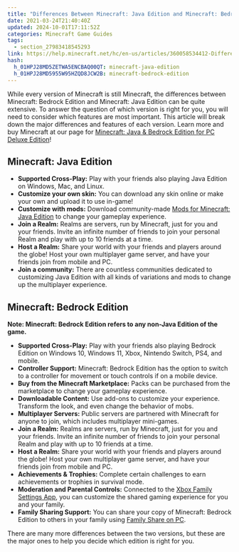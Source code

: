 ```yaml
---
title: "Differences Between Minecraft: Java Edition and Minecraft: Bedrock Edition"
date: 2021-03-24T21:40:40Z
updated: 2024-10-01T17:11:52Z
categories: Minecraft Game Guides
tags:
  - section_27983418545293
link: https://help.minecraft.net/hc/en-us/articles/360058534412-Differences-Between-Minecraft-Java-Edition-and-Minecraft-Bedrock-Edition
hash:
  h_01HPJ28MD5ZETWA5ENCBAQ00QT: minecraft-java-edition
  h_01HPJ28MD5955W95HZQD8JCW2B: minecraft-bedrock-edition
---
```


While every version of Minecraft is still Minecraft, the differences between Minecraft: Bedrock Edition and Minecraft: Java Edition can be quite extensive. To answer the question of which version is right for you, you will need to consider which features are most important. This article will break down the major differences and features of each version. Learn more and buy Minecraft at our page for [Minecraft: Java & Bedrock Edition for PC Deluxe Edition](https://www.minecraft.net/en-us/store/minecraft-deluxe-collection-pc)!

## Minecraft: Java Edition

- **Supported Cross-Play:** Play with your friends also playing Java Edition on Windows, Mac, and Linux.
- **Customize your own skin:** You can download any skin online or make your own and upload it to use in-game!
- **Customize with mods:** Download community-made [Mods for Minecraft: Java Edition](../Community-Guidelines/Mods-for-Minecraft-Java-Edition.md) to change your gameplay experience.
- **Join a Realm:** Realms are servers, run by Minecraft, just for you and your friends. Invite an infinite number of friends to join your personal Realm and play with up to 10 friends at a time.
- **Host a Realm:** Share your world with your friends and players around the globe! Host your own multiplayer game server, and have your friends join from mobile and PC.
- **Join a community:** There are countless communities dedicated to customizing Java Edition with all kinds of variations and mods to change up the multiplayer experience.

## Minecraft: Bedrock Edition

**Note: Minecraft: Bedrock Edition refers to any non-Java Edition of the game.** 

- **Supported Cross-Play:** Play with your friends also playing Bedrock Edition on Windows 10, Windows 11, Xbox, Nintendo Switch, PS4, and mobile.
- **Controller Support:** Minecraft: Bedrock Edition has the option to switch to a controller for movement or touch controls if on a mobile device.
- **Buy from the Minecraft Marketplace:** Packs can be purchased from the marketplace to change your gameplay experience.
- **Downloadable Content:** Use add-ons to customize your experience. Transform the look, and even change the behavior of mobs.
- **Multiplayer Servers:** Public servers are partnered with Minecraft for anyone to join, which includes multiplayer mini-games.
- **Join a Realm:** Realms are servers, run by Minecraft, just for you and your friends. Invite an infinite number of friends to join your personal Realm and play with up to 10 friends at a time.
- **Host a Realm:** Share your world with your friends and players around the globe! Host your own multiplayer game server, and have your friends join from mobile and PC.
- **Achievements & Trophies:** Complete certain challenges to earn achievements or trophies in survival mode.
- **Moderation and Parental Controls:** Connected to the [Xbox Family Settings App](https://www.xbox.com/en-US/apps/family-settings-app), you can customize the shared gaming experience for you and your family.
- **Family Sharing Support:** You can share your copy of Minecraft: Bedrock Edition to others in your family using [Family Share on PC](../Download-Install/How-to-Download-and-Play-Minecraft-Through-Family-Share-on-PC.md).

There are many more differences between the two versions, but these are the major ones to help you decide which edition is right for you.
